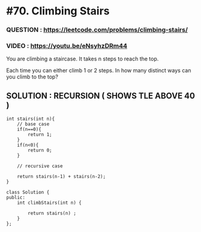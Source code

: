 # #70. Climbing Stairs
### QUESTION : https://leetcode.com/problems/climbing-stairs/
### VIDEO : https://youtu.be/eNsyhzDRm44

You are climbing a staircase. It takes n steps to reach the top.

Each time you can either climb 1 or 2 steps. In how many distinct ways can you climb to the top?

## SOLUTION : RECURSION ( SHOWS TLE ABOVE 40 ) 

```
int stairs(int n){
    // base case 
    if(n==0){
        return 1;
    }
    if(n<0){
        return 0;
    }
    
    // recursive case
    
    return stairs(n-1) + stairs(n-2);
}

class Solution {
public:
    int climbStairs(int n) {
        
        return stairs(n) ;
    }
};
```


 
